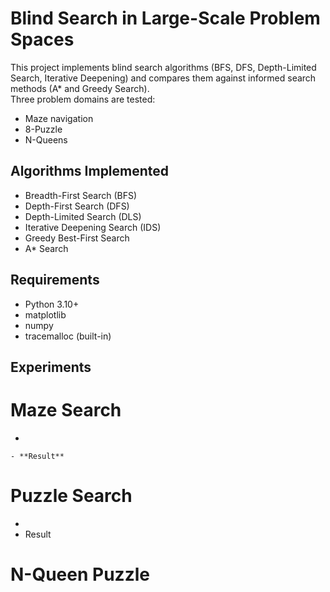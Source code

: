# Blind Search in Large-Scale Problem Spaces

This project implements blind search algorithms (BFS, DFS, Depth-Limited Search, Iterative Deepening)
and compares them against informed search methods (A* and Greedy Search).  
Three problem domains are tested:
- Maze navigation
- 8-Puzzle
- N-Queens

## Algorithms Implemented
- Breadth-First Search (BFS)
- Depth-First Search (DFS)
- Depth-Limited Search (DLS)
- Iterative Deepening Search (IDS)
- Greedy Best-First Search
- A* Search

## Requirements
- Python 3.10+
- matplotlib
- numpy
- tracemalloc (built-in)

## **Experiments**

# Maze Search
- 

    - **Result**


# Puzzle Search

-
- Result


# N-Queen Puzzle
